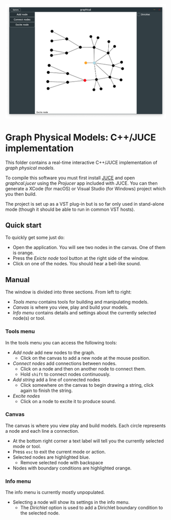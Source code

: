 ![Screenshot of the application](images/screenshot.png)

# Graph Physical Models: C++/JUCE implementation

This folder contains a real-time interactive C++/JUCE implementation of *graph
physical models*.

To compile this software you must first install [JUCE](https://shop.juce.com/get-juce)
and open *graphcal.jucer* using the *Projucer* app included with JUCE. You can
then generate a XCode (for macOS) or Visual Studio (for Windows) project which
you then build.

The project is set up as a VST plug-in but is so far only used in stand-alone
mode (though it should be able to run in common VST hosts).

## Quick start

To quickly get some just do:

* Open the application. You will see two nodes in the canvas. One of them is
  orange.
* Press the *Exicte node* tool button at the right side of the window.
* Click on one of the nodes. You should hear a bell-like sound.

## Manual

The window is divided into three sections. From left to right:

* *Tools menu* contains tools for building and manipulating models.
* *Canvas* is where you view, play and build your models.
* *Info menu* contains details and settings about the currently selected
  node(s) or tool.

### Tools menu

In the tools menu you can access the following tools:

* *Add node* add new nodes to the graph.
  * Click on the canvas to add a new node at the mouse position.
* *Connect nodes* add connections between nodes.
  * Click on a node and then on another node to connect them.
  * Hold `shift` to connect nodes continuously.
* *Add string* add a line of connected nodes
  * Click somewhere on the canvas to begin drawing a string, click again to
    finish the string.
* *Excite nodes*
  * Click on a node to excite it to produce sound.

### Canvas

The canvas is where you view play and build models. Each circle represents a
node and each line a connection.

* At the bottom right corner a text label will tell you the currently selected
  mode or tool.
* Press `esc` to exit the current mode or action. 
* Selected nodes are highlighted blue.
  * Remove selected node with backspace
* Nodes with boundary conditions are highlighted orange.

### Info menu

The info menu is currently mostly unpopulated.

* Selecting a node will show its settings in the info menu.
  * The *Dirichlet* option is used to add a Dirichlet boundary condition to the
    selected node.
